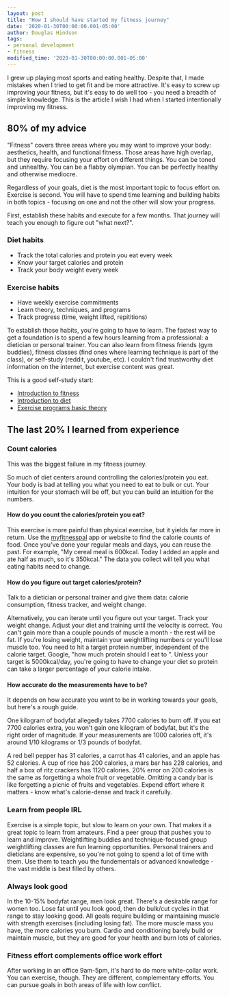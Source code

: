 ```yaml
---
layout: post
title: "How I should have started my fitness journey"
date: '2020-01-30T00:00:00.001-05:00'
author: Douglas Hindson
tags: 
- personal development
- fitness
modified_time: '2020-01-30T00:00:00.001-05:00'
---
```


I grew up playing most sports and eating healthy. Despite that, I made mistakes when I tried to get fit and be more attractive. It's easy to screw up improving your fitness, but it's easy to do well too - you need a breadth of simple knowledge. This is the article I wish I had when I started intentionally improving my fitness.

## 80% of my advice

"Fitness" covers three areas where you may want to improve your body: aesthetics, health, and functional fitness. Those areas have high overlap, but they require focusing your effort on different things. You can be toned and unhealthy. You can be a flabby olympian. You can be perfectly healthy and otherwise mediocre.

Regardless of your goals, diet is the most important topic to focus effort on. Exercise is second. You will have to spend time learning and building habits in both topics - focusing on one and not the other will slow your progress. 

First, establish these habits and execute for a few months. That journey will teach you enough to figure out "what next?".

### Diet habits

* Track the total calories and protein you eat every week
* Know your target calories and protein
* Track your body weight every week

### Exercise habits

* Have weekly exercise commitments
* Learn theory, techniques, and programs
* Track progress (time, weight lifted, repititions)

To establish those habits, you're going to have to learn. The fastest way to get a foundation is to spend a few hours learning from a professional: a dietician or personal trainer. You can also learn from fitness friends (gym buddies), fitness classes (find ones where learning technique is part of the class), or self-study (reddit, youtube, etc). I couldn't find trustworthy diet information on the internet, but exercise content was great.

This is a good self-study start:

* [Introduction to fitness](https://thefitness.wiki/getting-started-with-fitness/)
* [Introduction to diet](https://thefitness.wiki/improving-your-diet/)
* [Exercise programs basic theory](https://www.youtube.com/playlist?list=PLp4G6oBUcv8yxB4H2Y7IdOjst78R9UmCg)

## The last 20% I learned from experience

### Count calories

This was the biggest failure in my fitness journey.

So much of diet centers around controlling the calories/protein you eat. Your body is bad at telling you what you need to eat to bulk or cut. Your intuition for your stomach will be off, but you can build an intuition for the numbers.

#### How do you count the calories/protein you eat?

This exercise is more painful than physical exercise, but it yields far more in return. Use the [myfitnesspal](https://www.myfitnesspal.com/food/search) app or website to find the calorie counts of food. Once you've done your regular meals and days, you can reuse the past. For example, "My cereal meal is 600kcal. Today I added an apple and ate half as much, so it's 350kcal." The data you collect will tell you what eating habits need to change.

#### How do you figure out target calories/protein?

Talk to a dietician or personal trainer and give them data: calorie consumption, fitness tracker, and weight change. 

Alternatively, you can iterate until you figure out your target. Track your weight change. Adjust your diet and training until the velocity is correct. You can't gain more than a couple pounds of muscle a month - the rest will be fat. If you're losing weight, maintain your weightlifting numbers or you'll lose muscle too. You need to hit a target protein number, independent of the calorie target. Google, "how much protein should I eat to <goal>". Unless your target is 5000kcal/day, you're going to have to change your diet so protein can take a larger percentage of your calorie intake.

#### How accurate do the measurements have to be?

It depends on how accurate you want to be in working towards your goals, but here's a rough guide.

One kilogram of bodyfat allegedly takes 7700 calories to burn off. If you eat 7700 calories extra, you won't gain one kilogram of bodyfat, but it's the right order of magnitude. If your measurements are 1000 calories off, it's around 1/10 kilograms or 1/3 pounds of bodyfat.

A red bell pepper has 31 calories, a carrot has 41 calories, and an apple has 52 calories. A cup of rice has 200 calories, a mars bar has 228 calories, and half a box of ritz crackers has 1120 calories. 20% error on 200 calories is the same as forgetting a whole fruit or vegetable. Omitting a candy bar is like forgetting a picnic of fruits and vegetables. Expend effort where it matters - know what's calorie-dense and track it carefully.

### Learn from people IRL

Exercise is a simple topic, but slow to learn on your own. That makes it a great topic to learn from amateurs. Find a peer group that pushes you to learn and improve. Weightlifting buddies and technique-focused group weightlifting classes are fun learning opportunities. Personal trainers and dieticians are expensive, so you're not going to spend a lot of time with them. Use them to teach you the fundementals or advanced knowledge - the vast middle is best filled by others.

### Always look good

In the 10-15% bodyfat range, men look great. There's a desirable range for women too. Lose fat until you look good, then do bulk/cut cycles in that range to stay looking good. All goals require building or maintaining muscle with strength exercises (including losing fat). The more muscle mass you have, the more calories you burn. Cardio and conditioning barely build or maintain muscle, but they are good for your health and burn lots of calories.

### Fitness effort complements office work effort

After working in an office 9am-5pm, it's hard to do more white-collar work. You can exercise, though. They are different, complementary efforts. You can pursue goals in both areas of life with low conflict. 
